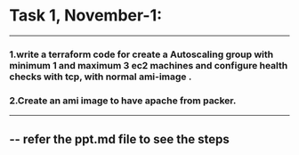 # Task 1, November-1:
------------------------------------------------------------------------------------------------------------------
### 1.write a terraform code for create a Autoscaling group with minimum 1 and maximum 3 ec2  machines and configure health checks with tcp, with normal ami-image .
### 2.Create an ami image to have apache from packer.
-------------------------------------------------------------------------------------------------------------------
 ## -- refer the ppt.md file to see the steps
 